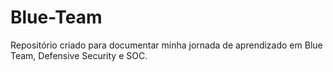 # Blue-Team
Repositório criado para documentar minha jornada de aprendizado em Blue Team, Defensive Security e SOC.
